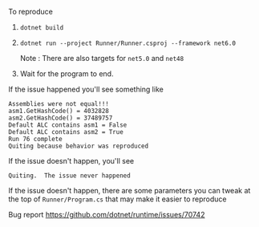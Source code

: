 To reproduce

1) `dotnet build`

2) `dotnet run --project Runner/Runner.csproj --framework net6.0`

    Note : There are also targets for `net5.0` and `net48`

3) Wait for the program to end.

If the issue happened you'll see something like

```
Assemblies were not equal!!!
asm1.GetHashCode() = 4032828
asm2.GetHashCode() = 37489757
Default ALC contains asm1 = False
Default ALC contains asm2 = True
Run 76 complete
Quiting because behavior was reproduced
```

If the issue doesn't happen, you'll see
```
Quiting.  The issue never happened
```

If the issue doesn't happen, there are some parameters you can tweak at the top of `Runner/Program.cs` that may make it easier to reproduce

Bug report https://github.com/dotnet/runtime/issues/70742